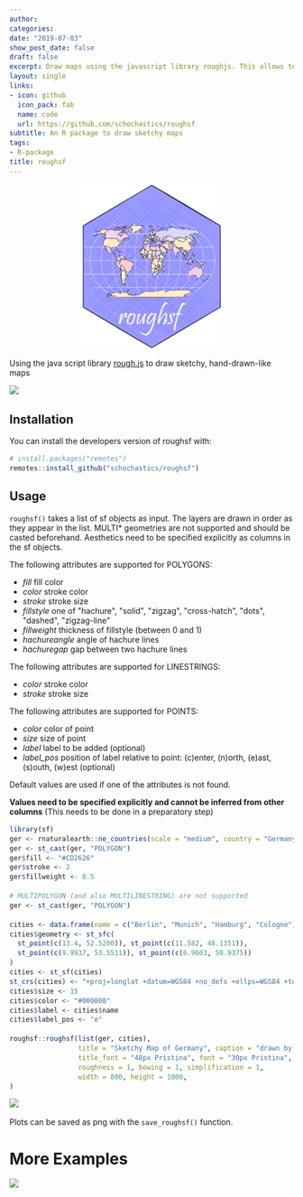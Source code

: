 ```yaml
---
author:
categories:
date: "2019-07-03"
show_post_date: false
draft: false
excerpt: Draw maps using the javascript library roughjs. This allows to draw sketchy, hand-drawn-like maps.
layout: single
links:
- icon: github
  icon_pack: fab
  name: code
  url: https://github.com/schochastics/roughsf
subtitle: An R package to draw sketchy maps
tags:
- R-package
title: roughsf
---
```

<p style="text-align:center;">
<img src="featured-hex.png" width="50%">
</p>




Using the java script library [rough.js](https://roughjs.com/) to draw sketchy, hand-drawn-like maps  

![](https://raw.githubusercontent.com/schochastics/roughsf/main/man/figures/example.png)

## Installation

You can install the developers version of roughsf with:


```r
# install.packages("remotes")
remotes::install_github("schochastics/roughsf")
```

## Usage

`roughsf()` takes a list of sf objects as input. The layers are drawn in order as they appear in the list.
MULTI* geometries are not supported and should be casted beforehand. Aesthetics need to be specified explicitly as
columns in the sf objects.

The following attributes are supported for POLYGONS:

* *fill* fill color
* *color* stroke color
* *stroke* stroke size
* *fillstyle* one of "hachure", "solid", "zigzag", "cross-hatch", "dots", "dashed", "zigzag-line"
* *fillweight* thickness of fillstyle (between 0 and 1)
* *hachureangle* angle of hachure lines
* *hachuregap* gap between two hachure lines

The following attributes are supported for LINESTRINGS:

* *color* stroke color
* *stroke* stroke size

The following attributes are supported for POINTS:

* *color* color of point
* *size* size of point
* *label* label to be added (optional)
* *label_pos* position of label relative to point: (c)enter, (n)orth, (e)ast, (s)outh, (w)est (optional)

Default values are used if one of the attributes is not found.

**Values need to be specified explicitly and cannot be inferred from other columns** (This needs to be done in a preparatory step)


```r
library(sf)
ger <- rnaturalearth::ne_countries(scale = "medium", country = "Germany", returnclass = "sf")
ger <- st_cast(ger, "POLYGON")
ger$fill <- "#CD2626"
ger$stroke <- 2
ger$fillweight <- 0.5

# MULTIPOLYGON (and also MULTILINESTRING) are not supported
ger <- st_cast(ger, "POLYGON")

cities <- data.frame(name = c("Berlin", "Munich", "Hamburg", "Cologne"))
cities$geometry <- st_sfc(
  st_point(c(13.4, 52.5200)), st_point(c(11.582, 48.1351)),
  st_point(c(9.9937, 53.5511)), st_point(c(6.9603, 50.9375))
)
cities <- st_sf(cities)
st_crs(cities) <- "+proj=longlat +datum=WGS84 +no_defs +ellps=WGS84 +towgs84=0,0,0"
cities$size <- 15
cities$color <- "#000000"
cities$label <- cities$name
cities$label_pos <- "e"

roughsf::roughsf(list(ger, cities),
                 title = "Sketchy Map of Germany", caption = "drawn by @schochastics",
                 title_font = "48px Pristina", font = "30px Pristina", caption_font = "30px Pristina",
                 roughness = 1, bowing = 1, simplification = 1,
                 width = 800, height = 1000, 
)
```

![](https://raw.githubusercontent.com/schochastics/roughsf/main/man/figures/germany.png)

Plots can be saved as png with the `save_roughsf()` function.

# More Examples

![](https://raw.githubusercontent.com/schochastics/roughsf/main/man/figures/africa.png)

